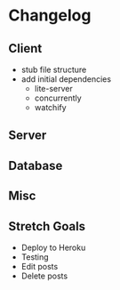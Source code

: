 # Changelog

## Client

- stub file structure
- add initial dependencies
  - lite-server
  - concurrently
  - watchify

## Server

## Database

## Misc

## Stretch Goals

- Deploy to Heroku
- Testing
- Edit posts
- Delete posts
